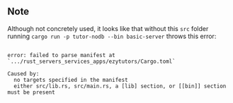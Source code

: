 ## Note

Although not concretely used, it looks like that without this `src` folder
running `cargo run -p tutor-nodb --bin basic-server` throws this error:

```

error: failed to parse manifest at `.../rust_servers_services_apps/ezytutors/Cargo.toml`

Caused by:
  no targets specified in the manifest
  either src/lib.rs, src/main.rs, a [lib] section, or [[bin]] section must be present

```
